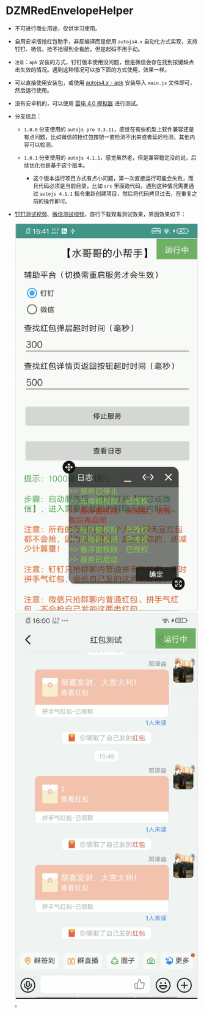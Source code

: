# DZMRedEnvelopeHelper

- 不可进行商业用途，仅供学习使用。

- 自用安卓版抢红包助手，非反编译而是使用 `autojs4.x` 自动化方式实现，支持钉钉、微信，抢不抢得到全看脸，但是起码不用手动。

- `注意`：`apk` 安装的方式，钉钉版本使用没问题，但是微信会存在找到按键缺点击失效的情况。遇到这种情况可以按下面的方式使用，效果一样。

- 可以直接使用安装包，或使用 [autojs4.x - apk](https://github.com/dengzemiao/DZMAutojsTools) 安装导入 `main.js` 文件即可， 然后运行使用。

- 没有安卓机的，可以使用 [雷电 4.0 模拟器](https://github.com/dengzemiao/DZMAutojsTools/blob/main/ldplayerinst4_4.0.83.exe) 进行测试。

- 分支信息：

  - `1.0.0` 分支使用的 `autojs pro 9.3.11`，感觉在有些机型上软件兼容还是有点问题，比如微信的抢红包按钮一直检测不出来或者延迟检测，其他内容可以检测。

  - `1.0.1` 分支使用的 `autojs 4.1.1`，感觉虽然老，但是兼容稳定没的说，后续优化也是基于这个版本。

    - 这个版本运行项目方式有点小问题，第一次直接运行可能会失败，而且代码必须是当前目录，比如 `src` 里面跑代码，遇到这种情况需要通过 `autojs 4.1.1` 指令重新创建项目，然后将代码拷贝过去，在重复之前的操作即可。

- [钉钉测试视频](./hb_dd.mp4)、[微信测试视频](./hb_wx.mp4)，自行下载观看测试效果，界面效果如下：

  ![运行效果 1](demo1.png) ![运行效果 2](demo2.png)。
